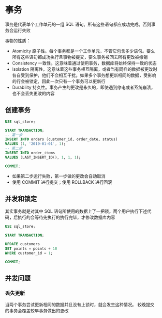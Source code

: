 # 事务

事务是代表单个工作单元的一组 SQL 语句。所有这些语句都应成功完成。否则事务会运行失败

事物的性质：
- Atomicity 原子性。每个事务都是一个工作单元，不管它包含多少语句。要么所有这些语句都成功执行且事物被提交，要么事务被回去所有更改被撤销
- Consistency 一致性。这意味着通过使用事务，数据库将始终保持一致的状态
- Isolation 隔离性。这意味着这些事务相互隔离，或者当有同样的数据被更改时各自受到保护，他们不会相互干扰。如果多个事务想更新相同的数据，受影响的行会被锁定，因此一次只有一个事务可以更新行
- Durability 持久性。事务产生的更改是永久的，即使遇到停电或者系统崩溃，也不会丢失更改的内容

## 创建事务

```sql
USE sql_store;

START TRANSACTION;
-- 第一步
INSERT INTO orders (customer_id, order_date, status)
VALUES (1, '2019-01-01', 1);
-- 第二步
INSERT INTO order_items
VALUES (LAST_INSERT_ID(), 1, 1, 1);

COMMIT;  
```

- 如果第二步运行失败，第一步做的更改会自动取消
- 使用 COMMIT 进行提交；使用 ROLLBACK 进行回滚

## 并发和锁定

其实事务就是对其中 SQL 语句所使用的数据上了一把锁。两个用户执行下述代码，后执行的会等待先执行的执行完毕，才修改数据库内容

```sql
USE sql_store;

START TRANSACTION;

UPDATE customers
SET points = points + 10
WHERE customer_id = 1;

COMMIT;
```

## 并发问题

### 丢失更新

当两个事务尝试更新相同的数据并且没有上锁时，就会发生这种情况。
较晚提交的事务会覆盖较早事务做出的更改



















